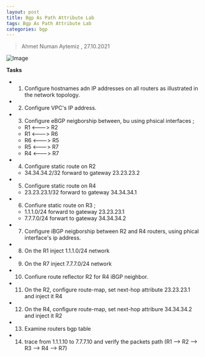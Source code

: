 ```yaml
---
layout: post
title: Bgp As Path Attribute Lab
tags: Bgp As Path Attribute Lab
categories: bgp
---
```


> Ahmet Numan Aytemiz , 27.10.2021

![Image](/img/as_path_topology.PNG)

**Tasks**

- 1. Configure hostnames adn IP addresses on all routers as illustrated in the network topology.
- 2. Configure VPC's IP address.
- 3. Configure eBGP neigborship between, bu using phsical interfaces ;
  - R1 <---> R2
  - R1 <---> R6
  - R6 <---> R5
  - R5 <---> R7
  - R4 <---> R7

- 4. Configure static route on R2  
  - 34.34.34.2/32 forward to gateway 23.23.23.2

- 5. Configure static route on R4
  - 23.23.23.1/32 forward to gateway 34.34.34.1

- 6. Confiure static route on R3 ;
  - 1.1.1.0/24 forward to gateway 23.23.23.1
  - 7.7.7.0/24 forwart to gateway 34.34.34.2

- 7. Configure iBGP neigborship between R2 and R4 routers, using phical interface's ip address. 
- 8. On the R1 inject 1.1.1.0/24 network
- 9. On the R7 inject 7.7.7.0/24 network
- 10. Confiure route reflector R2 for R4 iBGP neighbor. 
- 11. On the R2, configure route-map, set next-hop attribute 23.23.23.1 and inject it R4
- 12. On the R4, configure route-map, set next-hop attribure 34.34.34.2 and inject it R2 
- 13. Examine routers bgp table 
- 14. trace from 1.1.1.10 to 7.7.7.10 and verify the packets path (R1 --> R2 --> R3 --> R4 --> R7) 



